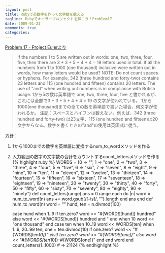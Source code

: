 ```yaml
---
layout: post
title: Rubyで英数字を作って文字数を数える
tagline: Rubyでオイラープロジェクトを解こう！Problem17
date: 2009-01-23
comments: true
categories:
---
```



[Problem 17 - Project Eulerより](http://projecteuler.net/index.php?section=problems&id=17)
> 
> If the numbers 1 to 5 are written out in words: one, two, three, four, five, then there are 3 + 3 + 5 + 4 + 4 = 19 letters used in total.
> If all the numbers from 1 to 1000 (one thousand) inclusive were written out in words, how many letters would be used?
> NOTE: Do not count spaces or hyphens. For example, 342 (three hundred and forty-two) contains 23 letters and 115 (one hundred and fifteen) contains 20 letters. The use of "and" when writing out numbers is in compliance with British usage.
> 1から5の数は英単語で one, two, three, four, five と書かれるが、これには全部で3 + 3 + 5 + 4 + 4 = 19 の文字が使われている。
> 1から1000(one thousand)までの全ての数を英単語で書いた場合、何文字が使われるか。
> 注記：スペースとハイフンは数えない。例えば、342 (three hundred and forty-two) は23文字、115 (one hundred and fifteen)は20文字からなる。数字を書くときの"and"の使用は英国式に従う。


方針：
1. 1から1000までの数字を英単語に変換するnum_to_wordメソッドを作る
1. 入力範囲の数字の文字数の合計をカウントするcount_lettersメソッドを作る
{% highlight ruby %}
 WORDS = {0 => "", 1 => "one", 2 => "two", 3 => "three", 4 => "four", 5 => "five", 6 => "six", 7 => "seven", 8 => "eight", 9 => "nine", 10 => "ten", 11 => "eleven", 12 => "twelve", 13 => "thirteen", 14 => "fourteen", 15 => "fifteen", 16 => "sixteen", 17 => "seventeen", 18 => "eighteen", 19 => "nineteen", 20 => "twenty", 30 => "thirty", 40 => "forty", 50 => "fifty", 60 => "sixty", 70 => "seventy", 80 => "eighty", 90 => "ninety"}
 def count_letters(range)
   ans = 0
   range.each do |n|
     word = num_to_word(n)
     ans += word.gsub(/[-\s]/, "").length
   end
   ans
 end
 def num_to_word(n)
   word = ""
   hund, ten = n.divmod(100)
  
   case hund
   when 1..9
     if ten.zero?
       word << "#{WORDS[hund]} hundred"
     else
       word << "#{WORDS[hund]} hundred and "
     end
   when 10
     word << "one thousand"
   end
   case ten
   when 10..19
     word << WORDS[ten]
   when 1..9, 20..99
     ten, one = ten.divmod(10)
     if one.zero?
       word << "#{WORDS[ten*10]}"
     elsif ten.zero?
       word << "#{WORDS[one]}"
     else
       word << "#{WORDS[ten*10]}-#{WORDS[one]}"
     end
   end
   word
 end
 count_letters(1..1000) # => 21124
{% endhighlight %}
